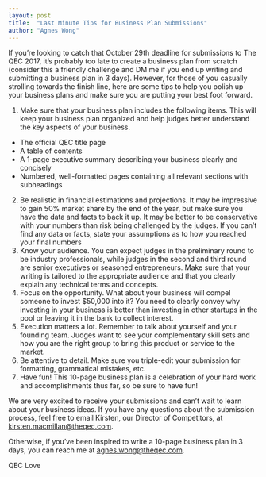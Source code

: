 ```yaml
---
layout: post
title:  "Last Minute Tips for Business Plan Submissions"
author: "Agnes Wong"
---
```


If you’re looking to catch that October 29th deadline for submissions to The QEC 2017, it’s probably too late to create a business plan from scratch (consider this a friendly challenge and DM me if you end up writing and submitting a business plan in 3 days). However, for those of you casually strolling towards the finish line, here are some tips to help you polish up your business plans and make sure you are putting your best foot forward.

1.	Make sure that your business plan includes the following items. This will keep your business plan organized and help judges better understand the key aspects of your business.
  -	The official QEC title page
  -	A table of contents
  -	A 1-page executive summary describing your business clearly and concisely
  -	Numbered, well-formatted pages containing all relevant sections with subheadings
2.	Be realistic in financial estimations and projections. It may be impressive to gain 50% market share by the end of the year, but make sure you have the data and facts to back it up. It may be better to be conservative with your numbers than risk being challenged by the judges. If you can’t find any data or facts, state your assumptions as to how you reached your final numbers
3.	Know your audience. You can expect judges in the preliminary round to be industry professionals, while judges in the second and third round are senior executives  or seasoned entrepreneurs. Make sure that your writing is tailored to the appropriate audience and that you clearly explain any technical terms and concepts.
4.	Focus on the opportunity. What about your business will compel someone to invest $50,000 into it? You need to clearly convey why investing in your business is better than investing in other startups in the pool or leaving it in the bank to collect interest.
5.	Execution matters a lot.  Remember to talk about yourself and your founding team. Judges want to see your complementary skill sets and how you are the right group to bring this product or service to the market.   
6.	Be attentive to detail. Make sure you triple-edit your submission for formatting, grammatical mistakes, etc.
7.	Have fun! This 10-page business plan is a celebration of your hard work and accomplishments thus far, so be sure to have fun!

We are very excited to receive your submissions and can’t wait to learn about your business ideas. If you have any questions about the submission process, feel free to email Kirsten, our Director of Competitors, at [kirsten.macmillan@theqec.com](@mailto:kirsten.macmillan@theqec.com).

Otherwise, if you’ve been inspired to write a 10-page business plan in 3 days, you can reach me at [agnes.wong@theqec.com](@mailto:agnes.wong@theqec.com).

QEC Love
